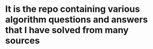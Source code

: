 # It is the repo containing various algorithm questions and answers that I have solved from many sources 
